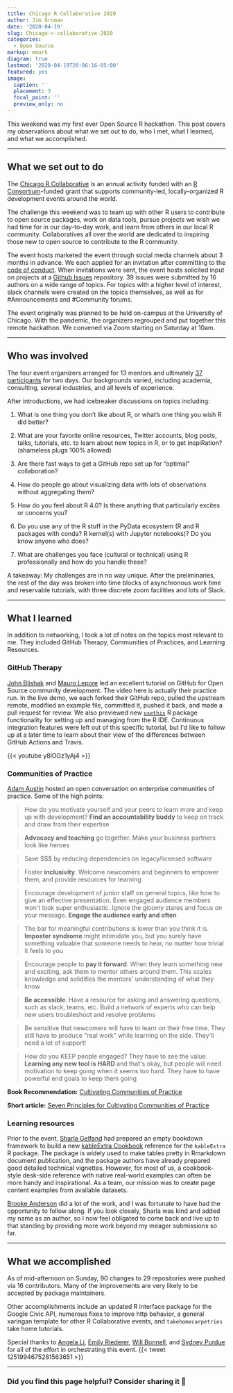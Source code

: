 ```yaml
---
title: Chicago R Collaborative 2020
author: Jim Gruman
date: '2020-04-19'
slug: Chicago-r-collaborative-2020
categories:
  - Open Source
markup: mmark
diagram: true
lastmod: '2020-04-19T20:06:16-05:00'
featured: yes
image:
  caption: ''
  placement: 3
  focal_point: ''
  preview_only: no
---
```


This weekend was my first ever Open Source R hackathon. This post covers my observations about what we set out to do, who I met, what I learned, and what we accomplished.

----

## What we set out to do

The [Chicago R Collaborative](https://chircollab.github.io/#page-top
) is an annual activity funded with an [R Consortium](https://www.r-consortium.org/projects/awarded-projects)-funded grant that supports community-led, locally-organized R development events around the world.

The challenge this weekend was to team up with other R users to contribute to open source packages, work on data tools, pursue projects we wish we had time for in our day-to-day work, and learn from others in our local R community. Collaboratives all over the world are dedicated to inspiring those new to open source to contribute to the R community. 

The event hosts marketed the event through social media channels about 3 months in advance. We each applied for an invitation after committing to the [code of conduct](https://chircollab.github.io/coc/). When invitations were sent, the event hosts solicited input on projects at a [Github Issues](https://github.com/chircollab) repository. 39 issues were submitted by 16 authors on a wide range of topics. For topics with a higher level of interest, slack channels were created on the topics themselves, as well as for #Announcements and #Community forums. 

The event originally was planned to be held on-campus at the University of Chicago. With the pandemic, the organizers regrouped and put together this remote hackathon. We convened via Zoom starting on Saturday at 10am.

----

## Who was involved

The four event organizers arranged for 13 mentors and ultimately [37 participants](https://chircollab.github.io/#team) for two days. Our backgrounds varied, including academia, consulting, several industries, and all levels of experience. 

After introductions, we had icebreaker discussions on topics including: 

1. What is one thing you don’t like about R, or what’s one thing you wish R did better? 

1. What are your favorite online resources, Twitter accounts, blog posts, talks, tutorials, etc. to learn about new topics in R, or to get inspiRation? (shameless plugs 100% allowed)

1. Are there fast ways to get a GitHub repo set up for “optimal” collaboration?

1. How do people go about visualizing data with lots of observations without aggregating them?

1. How do you feel about R 4.0? Is there anything that particularly excites or concerns you?

1. Do you use any of the R stuff in the PyData ecosystem (R and R packages with conda? R kernel(s) with Jupyter notebooks)? Do you know anyone who does?

1. What are challenges you face (cultural or technical) using R professionally and how do you handle these?

A takeaway: My challenges are in no way unique. After the preliminaries, the rest of the day was broken into time blocks of asynchronous work time and reservable tutorials, with three discrete zoom facilities and lots of Slack.

----

## What I learned

In addition to networking, I took a lot of notes on the topics most relevant to me. They included GitHub Therapy, Communities of Practices, and Learning Resources.

### GitHub Therapy

[John Blishak](https://twitter.com/jdblischak) and [Mauro Lepore](https://twitter.com/mauro_lepore) led an excellent tutorial on GitHub for Open Source community development. The video here is actually their practice run. In the live demo, we each forked their GitHub repo, pulled the upstream remote, modified an example file, committed it, pushed it back, and made a pull request for review. We also previewed new [`usethis`](https://usethis.r-lib.org/reference/index.html) R package functionality for setting up and managing from the R IDE. Continuous integration features were left out of this specific tutorial, but I'd like to follow up at a later time to learn about their view of the differences between GitHub Actions and Travis.

{{< youtube y8lOGz1yAj4 >}}

### Communities of Practice

[Adam Austin](https://twitter.com/just_add_data) hosted an open conversation on enterprise communities of practice. Some of the high points:

>How do you motivate yourself and your peers to learn more and keep up with development? **Find an accountability buddy** to keep on track and draw from their expertise

>**Advocacy and teaching** go together. Make your business partners look like heroes

>Save $$$ by reducing dependencies on legacy/licensed software

>Foster **inclusivity**. Welcome newcomers and beginners to empower them, and provide resources for learning

>Encourage development of junior staff on general topics, like how to give an effective presentation. Even engaged audience members won't look super enthusiastic. Ignore the gloomy stares and focus on your message. **Engage the audience early and often**

>The bar for meaningful contributions is lower than you think it is. **Imposter syndrome** might intimidate you, but you surely have something valuable that someone needs to hear, no matter how trivial it feels to you

>Encourage people to **pay it forward**. When they learn something new and exciting, ask them to mentor others around them. This scales knowledge and solidifies the mentors' understanding of what they know

>**Be accessible**. Have a resource for asking and answering questions, such as slack, teams, etc. Build a network of experts who can help new users troubleshoot and resolve problems

>Be sensitive that newcomers will have to learn on their free time. They still have to produce "real work" while learning on the side. They'll need a lot of support!

>How do you KEEP people engaged? They have to see the value. **Learning any new tool is HARD** and that's okay, but people will need motivation to keep going when it seems too hard. They have to have powerful end goals to keep them going

**Book Recommendation:**
[Cultivating Communities of Practice](https://www.amazon.com/Cultivating-Communities-Practice-Etienne-Wenger/dp/1578513308)

**Short article:**
[Seven Principles for Cultivating Communities of Practice](https://hbswk.hbs.edu/archive/cultivating-communities-of-practice-a-guide-to-managing-knowledge-seven-principles-for-cultivating-communities-of-practice)

### Learning resources

Prior to the event, [Sharla Gelfand](https://twitter.com/sharlagelfand) had prepared an empty bookdown framework to build a new [kableExtra Cookbook](https://sharlagelfand.github.io/kableExtra-cookbook/index.html) reference for the `kableExtra` R package. The package is widely used to make tables pretty in Rmarkdown document publication, and the package authors have already prepared good detailed technical vignettes. However, for most of us, a cookbook-style desk-side reference with native real-world examples can often be more handy and inspirational. As a team, our mission was to create page content examples from available datasets.

[Brooke Anderson](https://twitter.com/gbwanderson) did a lot of the work, and I was fortunate to have had the opportunity to follow along. If you look closely, Sharla was kind and added my name as an author, so I now feel obligated to come back and live up to that standing by providing more work beyond my meager submissions so far.

----

## What we accomplished

As of mid-afternoon on Sunday, 90 changes to 29 repositories were pushed via 16 contributors. Many of the improvements are very likely to be accepted by package maintainers.

Other accomplishments include an updated R interface package for the Google Civic API, numerous fixes to improve http behavior, a general xaringan template for other R Collaborative events, and `takehomecarpetries` take home tutorials.

Special thanks to [Angela Li](https://twitter.com/CivicAngela), [Emily Riederer](https://twitter.com/EmilyRiederer), [Will Bonnell](https://twitter.com/_willdebras), and [Sydney Purdue](https://twitter.com/Sydney_NotAUS) for all of the effort in orchestrating this event.
{{< tweet 1251994675281563651 >}}

----

### Did you find this page helpful? Consider sharing it 🙌